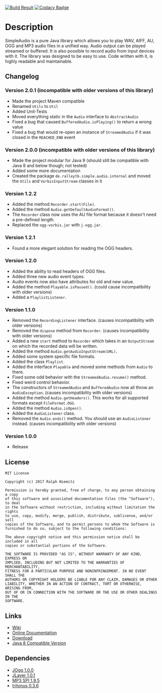 [![Build Result](https://travis-ci.org/RalleYTN/SimpleAudio.svg?branch=master)](https://travis-ci.org/RalleYTN/SimpleAudio)
[![Codacy Badge](https://api.codacy.com/project/badge/Grade/87a04f7e6823474a83b49daf6acc6e23)](https://www.codacy.com/app/ralph.niemitz/SimpleAudio?utm_source=github.com&amp;utm_medium=referral&amp;utm_content=RalleYTN/SimpleAudio&amp;utm_campaign=Badge_Grade)

# Description

SimpleAudio is a pure Java library which allows you to play WAV, AIFF, AU, OGG and MP3 audio files in a unified way.
Audio output can be played streamed or buffered.
It is also possible to record audio from input devices with it.
The library was designed to be easy to use.
Code written with it, is highly readable and maintainable.

## Changelog

### Version 2.0.1 (incompatible with older versions of this library)

- Made the project Maven compatible
- Renamed `Utils` to `Util`
- Added Unit-Tests
- Moved everything static in the `Audio` interface to `AbstractAudio`
- Fixed a bug that caused `BufferedAudio.isPlaying()` to return a wrong value
- Fixed a bug that would re-open an instance of `StreamedAudio` if it was closed in the `REACHED_END` event

### Version 2.0.0 (incompatible with older versions of this library)

- Made the project modular for Java 9 (should still be compatible with Java 8 and below though; not tested)
- Added some more documentation
- Created the package `de.ralleytb.simple.audio.internal` and moved the `Utils` and `VorbisInputStream` classes in it

### Version 1.2.2

- Added the method `Recorder.start(File)`.
- Added the method `Audio.getDefaultAudioFormat()`.
- The `Recorder` class now uses the AU file format because it doesn't need a pre-defined length.
- Replaced the `ogg-vorbis.jar` with `j-ogg.jar`.

### Version 1.2.1

- Found a more elegant solution for reading the OGG headers.

### Version 1.2.0

- Added the ability to read headers of OGG files.
- Added three new audio event types.
- Audio events now also have attributes for old and new value.
- Added the method `Playable.isPaused()`. (could cause incompatibility with older versions)
- Added a `PlaylistListener`.

### Version 1.1.0

- Removed the `RecordingListener` interface. (causes incompatibility with older versions)
- Removed the `dispose` method from `Recorder`. (causes incompatibility with older versions)
- Added a new `start` method to `Recorder` which takes in an `OutputStream` on which the recorded data will be written.
- Added the method `Audio.getAudioInputStream(URL)`.
- Added some system specific file formats.
- Added the class `Playlist`.
- Added the interface `Playable` and moved some methods from `Audio` to there.
- Fixed some odd behavior with the `StreamedAudio.resume()` method.
- Fixed weird control behavior.
- The constructors of `StreamedAudio` and `BufferedAudio` now all throw an `AudioException`. (causes incompatibility with older versions)
- Added the method `Audio.getHeaders()`. This works for all supported formats except `FileFormat.OGG`.
- Added the method `Audio.isOpen()`.
- Added the `AudioListener` class.
- Removed the `Audio.ends()` method. You should use an `AudioListener` instead. (causes incompatibility with older versions)

### Version 1.0.0

- Release

## License

```
MIT License

Copyright (c) 2017 Ralph Niemitz

Permission is hereby granted, free of charge, to any person obtaining a copy
of this software and associated documentation files (the "Software"), to deal
in the Software without restriction, including without limitation the rights
to use, copy, modify, merge, publish, distribute, sublicense, and/or sell
copies of the Software, and to permit persons to whom the Software is
furnished to do so, subject to the following conditions:

The above copyright notice and this permission notice shall be included in all
copies or substantial portions of the Software.

THE SOFTWARE IS PROVIDED "AS IS", WITHOUT WARRANTY OF ANY KIND, EXPRESS OR
IMPLIED, INCLUDING BUT NOT LIMITED TO THE WARRANTIES OF MERCHANTABILITY,
FITNESS FOR A PARTICULAR PURPOSE AND NONINFRINGEMENT. IN NO EVENT SHALL THE
AUTHORS OR COPYRIGHT HOLDERS BE LIABLE FOR ANY CLAIM, DAMAGES OR OTHER
LIABILITY, WHETHER IN AN ACTION OF CONTRACT, TORT OR OTHERWISE, ARISING FROM,
OUT OF OR IN CONNECTION WITH THE SOFTWARE OR THE USE OR OTHER DEALINGS IN THE
SOFTWARE.
```

## Links

- [Wiki](https://github.com/RalleYTN/SimpleAudio/wiki)
- [Online Documentation](https://ralleytn.github.io/SimpleAudio/)
- [Download](https://github.com/RalleYTN/SimpleAudio/releases)
- [Java 8 Compatible Version](https://github.com/RalleYTN/SimpleAudio/tree/java8)

## Dependencies

- [JOgg 1.0.0](http://www.j-ogg.de/)
- [JLayer 1.0.1](http://www.javazoom.net/javalayer/sources.html)
- [MP3 SPI 1.9.5](http://www.javazoom.net/mp3spi/mp3spi.html)
- [tritonus 0.3.6](http://www.tritonus.org/)